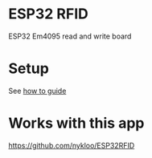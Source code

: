 # ESP32 RFID
ESP32 Em4095 read and write board
# Setup
See [how to guide](docs/how-to.md)

# Works with this app
https://github.com/nykloo/ESP32RFID